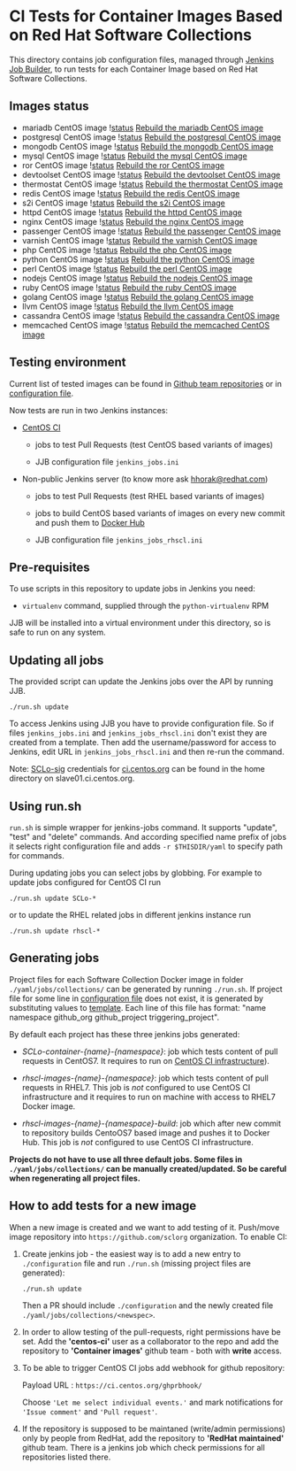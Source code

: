 # CI Tests for Container Images Based on Red Hat Software Collections

This directory contains job configuration files, managed through [Jenkins Job
Builder](http://ci.openstack.org/jenkins-job-builder/), to run tests for each
Container Image based on Red Hat Software Collections.

## Images status

   - mariadb CentOS image \![status](https://coreservices-jenkins.rhev-ci-vms.eng.rdu2.redhat.com/view/RHSCL%20Images%20Upstream/job/rhscl-images-mariadb-rh-build/badge/icon) [Rebuild the mariadb CentOS image](https://coreservices-jenkins.rhev-ci-vms.eng.rdu2.redhat.com/view/RHSCL%20Images%20Upstream/job/rhscl-images-mariadb-rh-build/lastCompletedBuild/rebuild/parameterized)
   - postgresql CentOS image \![status](https://coreservices-jenkins.rhev-ci-vms.eng.rdu2.redhat.com/view/RHSCL%20Images%20Upstream/job/rhscl-images-postgresql-rh-build/badge/icon) [Rebuild the postgresql CentOS image](https://coreservices-jenkins.rhev-ci-vms.eng.rdu2.redhat.com/view/RHSCL%20Images%20Upstream/job/rhscl-images-postgresql-rh-build/lastCompletedBuild/rebuild/parameterized)
   - mongodb CentOS image \![status](https://coreservices-jenkins.rhev-ci-vms.eng.rdu2.redhat.com/view/RHSCL%20Images%20Upstream/job/rhscl-images-mongodb-rh-build/badge/icon) [Rebuild the mongodb CentOS image](https://coreservices-jenkins.rhev-ci-vms.eng.rdu2.redhat.com/view/RHSCL%20Images%20Upstream/job/rhscl-images-mongodb-rh-build/lastCompletedBuild/rebuild/parameterized)
   - mysql CentOS image \![status](https://coreservices-jenkins.rhev-ci-vms.eng.rdu2.redhat.com/view/RHSCL%20Images%20Upstream/job/rhscl-images-mysql-rh-build/badge/icon) [Rebuild the mysql CentOS image](https://coreservices-jenkins.rhev-ci-vms.eng.rdu2.redhat.com/view/RHSCL%20Images%20Upstream/job/rhscl-images-mysql-rh-build/lastCompletedBuild/rebuild/parameterized)
   - ror CentOS image \![status](https://coreservices-jenkins.rhev-ci-vms.eng.rdu2.redhat.com/view/RHSCL%20Images%20Upstream/job/rhscl-images-ror-rh-build/badge/icon) [Rebuild the ror CentOS image](https://coreservices-jenkins.rhev-ci-vms.eng.rdu2.redhat.com/view/RHSCL%20Images%20Upstream/job/rhscl-images-ror-rh-build/lastCompletedBuild/rebuild/parameterized)
   - devtoolset CentOS image \![status](https://coreservices-jenkins.rhev-ci-vms.eng.rdu2.redhat.com/view/RHSCL%20Images%20Upstream/job/rhscl-images-devtoolset-rh-build/badge/icon) [Rebuild the devtoolset CentOS image](https://coreservices-jenkins.rhev-ci-vms.eng.rdu2.redhat.com/view/RHSCL%20Images%20Upstream/job/rhscl-images-devtoolset-rh-build/lastCompletedBuild/rebuild/parameterized)
   - thermostat CentOS image \![status](https://coreservices-jenkins.rhev-ci-vms.eng.rdu2.redhat.com/view/RHSCL%20Images%20Upstream/job/rhscl-images-thermostat-rh-build/badge/icon) [Rebuild the thermostat CentOS image](https://coreservices-jenkins.rhev-ci-vms.eng.rdu2.redhat.com/view/RHSCL%20Images%20Upstream/job/rhscl-images-thermostat-rh-build/lastCompletedBuild/rebuild/parameterized)
   - redis CentOS image \![status](https://coreservices-jenkins.rhev-ci-vms.eng.rdu2.redhat.com/view/RHSCL%20Images%20Upstream/job/rhscl-images-redis-rh-build/badge/icon) [Rebuild the redis CentOS image](https://coreservices-jenkins.rhev-ci-vms.eng.rdu2.redhat.com/view/RHSCL%20Images%20Upstream/job/rhscl-images-redis-rh-build/lastCompletedBuild/rebuild/parameterized)
   - s2i CentOS image \![status](https://coreservices-jenkins.rhev-ci-vms.eng.rdu2.redhat.com/view/RHSCL%20Images%20Upstream/job/rhscl-images-s2i-rh-build/badge/icon) [Rebuild the s2i CentOS image](https://coreservices-jenkins.rhev-ci-vms.eng.rdu2.redhat.com/view/RHSCL%20Images%20Upstream/job/rhscl-images-s2i-rh-build/lastCompletedBuild/rebuild/parameterized)
   - httpd CentOS image \![status](https://coreservices-jenkins.rhev-ci-vms.eng.rdu2.redhat.com/view/RHSCL%20Images%20Upstream/job/rhscl-images-httpd-rh-build/badge/icon) [Rebuild the httpd CentOS image](https://coreservices-jenkins.rhev-ci-vms.eng.rdu2.redhat.com/view/RHSCL%20Images%20Upstream/job/rhscl-images-httpd-rh-build/lastCompletedBuild/rebuild/parameterized)
   - nginx CentOS image \![status](https://coreservices-jenkins.rhev-ci-vms.eng.rdu2.redhat.com/view/RHSCL%20Images%20Upstream/job/rhscl-images-nginx-rh-build/badge/icon) [Rebuild the nginx CentOS image](https://coreservices-jenkins.rhev-ci-vms.eng.rdu2.redhat.com/view/RHSCL%20Images%20Upstream/job/rhscl-images-nginx-rh-build/lastCompletedBuild/rebuild/parameterized)
   - passenger CentOS image \![status](https://coreservices-jenkins.rhev-ci-vms.eng.rdu2.redhat.com/view/RHSCL%20Images%20Upstream/job/rhscl-images-passenger-rh-build/badge/icon) [Rebuild the passenger CentOS image](https://coreservices-jenkins.rhev-ci-vms.eng.rdu2.redhat.com/view/RHSCL%20Images%20Upstream/job/rhscl-images-passenger-rh-build/lastCompletedBuild/rebuild/parameterized)
   - varnish CentOS image \![status](https://coreservices-jenkins.rhev-ci-vms.eng.rdu2.redhat.com/view/RHSCL%20Images%20Upstream/job/rhscl-images-varnish-rh-build/badge/icon) [Rebuild the varnish CentOS image](https://coreservices-jenkins.rhev-ci-vms.eng.rdu2.redhat.com/view/RHSCL%20Images%20Upstream/job/rhscl-images-varnish-rh-build/lastCompletedBuild/rebuild/parameterized)
   - php CentOS image \![status](https://coreservices-jenkins.rhev-ci-vms.eng.rdu2.redhat.com/view/RHSCL%20Images%20Upstream/job/rhscl-images-php-rh-build/badge/icon) [Rebuild the php CentOS image](https://coreservices-jenkins.rhev-ci-vms.eng.rdu2.redhat.com/view/RHSCL%20Images%20Upstream/job/rhscl-images-php-rh-build/lastCompletedBuild/rebuild/parameterized)
   - python CentOS image \![status](https://coreservices-jenkins.rhev-ci-vms.eng.rdu2.redhat.com/view/RHSCL%20Images%20Upstream/job/rhscl-images-python-rh-build/badge/icon) [Rebuild the python CentOS image](https://coreservices-jenkins.rhev-ci-vms.eng.rdu2.redhat.com/view/RHSCL%20Images%20Upstream/job/rhscl-images-python-rh-build/lastCompletedBuild/rebuild/parameterized)
   - perl CentOS image \![status](https://coreservices-jenkins.rhev-ci-vms.eng.rdu2.redhat.com/view/RHSCL%20Images%20Upstream/job/rhscl-images-perl-rh-build/badge/icon) [Rebuild the perl CentOS image](https://coreservices-jenkins.rhev-ci-vms.eng.rdu2.redhat.com/view/RHSCL%20Images%20Upstream/job/rhscl-images-perl-rh-build/lastCompletedBuild/rebuild/parameterized)
   - nodejs CentOS image \![status](https://coreservices-jenkins.rhev-ci-vms.eng.rdu2.redhat.com/view/RHSCL%20Images%20Upstream/job/rhscl-images-nodejs-rh-build/badge/icon) [Rebuild the nodejs CentOS image](https://coreservices-jenkins.rhev-ci-vms.eng.rdu2.redhat.com/view/RHSCL%20Images%20Upstream/job/rhscl-images-nodejs-rh-build/lastCompletedBuild/rebuild/parameterized)
   - ruby CentOS image \![status](https://coreservices-jenkins.rhev-ci-vms.eng.rdu2.redhat.com/view/RHSCL%20Images%20Upstream/job/rhscl-images-ruby-rh-build/badge/icon) [Rebuild the ruby CentOS image](https://coreservices-jenkins.rhev-ci-vms.eng.rdu2.redhat.com/view/RHSCL%20Images%20Upstream/job/rhscl-images-ruby-rh-build/lastCompletedBuild/rebuild/parameterized)
   - golang CentOS image \![status](https://coreservices-jenkins.rhev-ci-vms.eng.rdu2.redhat.com/view/RHSCL%20Images%20Upstream/job/rhscl-images-golang-rh-build/badge/icon) [Rebuild the golang CentOS image](https://coreservices-jenkins.rhev-ci-vms.eng.rdu2.redhat.com/view/RHSCL%20Images%20Upstream/job/rhscl-images-golang-rh-build/lastCompletedBuild/rebuild/parameterized)
   - llvm CentOS image \![status](https://coreservices-jenkins.rhev-ci-vms.eng.rdu2.redhat.com/view/RHSCL%20Images%20Upstream/job/rhscl-images-llvm-rh-build/badge/icon) [Rebuild the llvm CentOS image](https://coreservices-jenkins.rhev-ci-vms.eng.rdu2.redhat.com/view/RHSCL%20Images%20Upstream/job/rhscl-images-llvm-rh-build/lastCompletedBuild/rebuild/parameterized)
   - cassandra CentOS image \![status](https://coreservices-jenkins.rhev-ci-vms.eng.rdu2.redhat.com/view/RHSCL%20Images%20Upstream/job/rhscl-images-cassandra-rh-build/badge/icon) [Rebuild the cassandra CentOS image](https://coreservices-jenkins.rhev-ci-vms.eng.rdu2.redhat.com/view/RHSCL%20Images%20Upstream/job/rhscl-images-cassandra-rh-build/lastCompletedBuild/rebuild/parameterized)
   - memcached CentOS image \![status](https://coreservices-jenkins.rhev-ci-vms.eng.rdu2.redhat.com/view/RHSCL%20Images%20Upstream/job/rhscl-images-memcached-rh-build/badge/icon) [Rebuild the memcached CentOS image](https://coreservices-jenkins.rhev-ci-vms.eng.rdu2.redhat.com/view/RHSCL%20Images%20Upstream/job/rhscl-images-memcached-rh-build/lastCompletedBuild/rebuild/parameterized)

## Testing environment

Current list of tested images can be found in [Github team
repositories](https://github.com/orgs/sclorg/teams/container-images/repositories)
or in [configuration file](./configuration).

Now tests are run in two Jenkins instances:
* [CentOS CI](https://ci.centos.org/view/SCLo-images/)

  - jobs to test Pull Requests (test CentOS based variants of images)

  - JJB configuration file `jenkins_jobs.ini`

* Non-public Jenkins server (to know more ask hhorak@redhat.com)
  - jobs to test Pull Requests (test RHEL based variants of images)

  - jobs to build CentOS based variants of images on every new commit and
  push them to [Docker Hub](https://hub.docker.com/u/centos/)

  - JJB configuration file `jenkins_jobs_rhscl.ini`

## Pre-requisites

To use scripts in this repository to update jobs in Jenkins you need:

* `virtualenv` command, supplied through the `python-virtualenv` RPM

JJB will be installed into a virtual environment under this directory, so is
safe to run on any system.

## Updating all jobs

The provided script can update the Jenkins jobs over the API by running JJB.

    ./run.sh update

To access Jenkins using JJB you have to provide configuration file. So if
files `jenkins_jobs.ini` and `jenkins_jobs_rhscl.ini` don't exist they are
created from a template. Then add the username/password for access to Jenkins, edit
URL in `jenkins_jobs_rhscl.ini` and then re-run the command.

Note: [SCLo-sig](https://wiki.centos.org/SpecialInterestGroup/SCLo)
credentials for [ci.centos.org](ci.centos.org) can be found in the home
directory on slave01.ci.centos.org.

## Using run.sh

`run.sh` is simple wrapper for jenkins-jobs command. It supports "update",
"test" and "delete" commands. And according specified name prefix of jobs it
selects right configuration file and adds `-r $THISDIR/yaml` to specify path
for commands.

During updating jobs you can select jobs by globbing. For example to update
jobs configured for CentOS CI run

    ./run.sh update SCLo-*

or to update the RHEL related jobs in different jenkins instance run

    ./run.sh update rhscl-*

## Generating jobs

Project files for each Software Collection Docker image in folder
`./yaml/jobs/collections/` can be generated by running `./run.sh`. If project
file for some line in [configuration
file](https://github.com/sclorg/rhscl-container-ci/blob/master/configuration)
does not exist, it is generated by substituting values to
[template](https://github.com/sclorg/rhscl-container-ci/blob/master/yaml/jobs/collections/template).
Each line of this file has format: "name namespace github_org github_project
triggering_project".

By default each project has these three jenkins jobs generated:

* *SCLo-container-{name}-{namespace}*: job which tests content of pull
requests in CentOS7. It requires to run on [CentOS CI
infrastructure](https://ci.centos.org)).

* *rhscl-images-{name}-{namespace}*: job which tests content of pull requests
in RHEL7. This job is *not* configured to use CentOS CI infrastructure and it
requires to run on machine with access to RHEL7 Docker image.

* *rhscl-images-{name}-{namespace}-build*: job which after new commit to
repository builds CentoOS7 based image and pushes it to Docker Hub. This job
is *not* configured to use CentOS CI infrastructure.

**Projects do not have to use all three default jobs. Some files in
`./yaml/jobs/collections/` can be manually created/updated. So be careful when
regenerating all project files.**

## How to add tests for a new image

When a new image is created and we want to add testing of it. Push/move image repository into `https://github.com/sclorg` organization. To enable CI:

1. Create jenkins job - the easiest way is to add a new entry to `./configuration` 
file and run `./run.sh` (missing project files are generated):

    `./run.sh update`

    Then a PR should include `./configuration` and the newly created file
    `./yaml/jobs/collections/<newspec>`.

2. In order to allow testing of the pull-requests, right permissions have be set. Add the **'centos-ci'** user as a collaborator to the repo and add the repository to **'Container images'** github team - both with **write** access.

3. To be able to trigger CentOS CI jobs add webhook for github repository:

    Payload URL : `https://ci.centos.org/ghprbhook/`

    Choose `'Let me select individual events.'` and mark notifications for
    `'Issue comment'` and `'Pull request'`.

4. If the repository is supposed to be maintaned (write/admin permissions) only by people from RedHat, add the repository to **'RedHat maintained'** github team. There is a jenkins job which check permissions for all repositories listed there.

